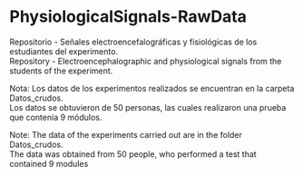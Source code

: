 # PhysiologicalSignals-RawData
Repositorio - Señales electroencefalográficas y fisiológicas de los estudiantes del experimento.  
Repository - Electroencephalographic and physiological signals from the students of the experiment.


Nota: Los datos de los experimentos realizados se encuentran en la carpeta Datos_crudos.  
  Los datos se obtuvieron de 50 personas, las cuales realizaron una prueba que contenía 9 módulos.

Note: The data of the experiments carried out are in the folder Datos_crudos.  
  The data was obtained from 50 people, who performed a test that contained 9 modules
